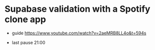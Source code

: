 # Supabase validation with a Spotify clone app

- guide
https://www.youtube.com/watch?v=2aeMRB8LL4o&t=594s

- last pause
21:00
